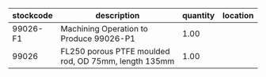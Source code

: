 |stockcode|description|quantity|location|
|---------|-----------|--------|--------|
|99026-F1|Machining Operation to Produce 99026-P1|1.00||
|99026|FL250 porous PTFE moulded rod, OD 75mm, length 135mm|1.00||
